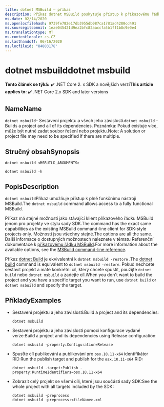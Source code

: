 ```yaml
---
title: dotnet MSBuild – příkaz
description: Příkaz dotnet MSBuild poskytuje přístup k příkazovému řádku MSBuild.
ms.date: 02/14/2020
ms.openlocfilehash: 9739fe782e17db3955db087ca1781ad4280cd491
ms.sourcegitcommit: 1eae045421d9ea2bfc82aaccfa5b1ff1b8c9e0e4
ms.translationtype: MT
ms.contentlocale: cs-CZ
ms.lasthandoff: 06/16/2020
ms.locfileid: "84803178"
---
```

# <a name="dotnet-msbuild"></a><span data-ttu-id="c88ea-103">dotnet msbuild</span><span class="sxs-lookup"><span data-stu-id="c88ea-103">dotnet msbuild</span></span>

<span data-ttu-id="c88ea-104">**Tento článek se týká:** ✔️ .NET Core 2. x SDK a novějších verzí</span><span class="sxs-lookup"><span data-stu-id="c88ea-104">**This article applies to:** ✔️ .NET Core 2.x SDK and later versions</span></span>

## <a name="name"></a><span data-ttu-id="c88ea-105">Name</span><span class="sxs-lookup"><span data-stu-id="c88ea-105">Name</span></span>

<span data-ttu-id="c88ea-106">`dotnet msbuild`– Sestavení projektu a všech jeho závislostí.</span><span class="sxs-lookup"><span data-stu-id="c88ea-106">`dotnet msbuild` - Builds a project and all of its dependencies.</span></span> <span data-ttu-id="c88ea-107">Poznámka: Pokud existuje více, může být nutné zadat soubor řešení nebo projektu.</span><span class="sxs-lookup"><span data-stu-id="c88ea-107">Note: A solution or project file may need to be specified if there are multiple.</span></span>

## <a name="synopsis"></a><span data-ttu-id="c88ea-108">Stručný obsah</span><span class="sxs-lookup"><span data-stu-id="c88ea-108">Synopsis</span></span>

```dotnetcli
dotnet msbuild <MSBUILD_ARGUMENTS>

dotnet msbuild -h
```

## <a name="description"></a><span data-ttu-id="c88ea-109">Popis</span><span class="sxs-lookup"><span data-stu-id="c88ea-109">Description</span></span>

<span data-ttu-id="c88ea-110">`dotnet msbuild`Příkaz umožňuje přístup k plně funkčnímu nástroji MSBuild.</span><span class="sxs-lookup"><span data-stu-id="c88ea-110">The `dotnet msbuild` command allows access to a fully functional MSBuild.</span></span>

<span data-ttu-id="c88ea-111">Příkaz má stejné možnosti jako stávající klient příkazového řádku MSBuild jenom pro projekty ve stylu sady SDK.</span><span class="sxs-lookup"><span data-stu-id="c88ea-111">The command has the exact same capabilities as the existing MSBuild command-line client for SDK-style projects only.</span></span> <span data-ttu-id="c88ea-112">Možnosti jsou všechny stejné.</span><span class="sxs-lookup"><span data-stu-id="c88ea-112">The options are all the same.</span></span> <span data-ttu-id="c88ea-113">Další informace o dostupných možnostech naleznete v tématu Referenční dokumentace k [příkazovému řádku MSBuild](/visualstudio/msbuild/msbuild-command-line-reference).</span><span class="sxs-lookup"><span data-stu-id="c88ea-113">For more information about the available options, see the [MSBuild command-line reference](/visualstudio/msbuild/msbuild-command-line-reference).</span></span>

<span data-ttu-id="c88ea-114">Příkaz [dotnet Build](dotnet-build.md) je ekvivalentní k `dotnet msbuild -restore` .</span><span class="sxs-lookup"><span data-stu-id="c88ea-114">The [dotnet build](dotnet-build.md) command is equivalent to `dotnet msbuild -restore`.</span></span> <span data-ttu-id="c88ea-115">Pokud nechcete sestavit projekt a máte konkrétní cíl, který chcete spustit, použijte `dotnet build` nebo `dotnet msbuild` a zadejte cíl.</span><span class="sxs-lookup"><span data-stu-id="c88ea-115">When you don't want to build the project and you have a specific target you want to run, use `dotnet build` or `dotnet msbuild` and specify the target.</span></span>

## <a name="examples"></a><span data-ttu-id="c88ea-116">Příklady</span><span class="sxs-lookup"><span data-stu-id="c88ea-116">Examples</span></span>

- <span data-ttu-id="c88ea-117">Sestavení projektu a jeho závislostí:</span><span class="sxs-lookup"><span data-stu-id="c88ea-117">Build a project and its dependencies:</span></span>

  ```dotnetcli
  dotnet msbuild
  ```

- <span data-ttu-id="c88ea-118">Sestavení projektu a jeho závislostí pomocí konfigurace vydané verze:</span><span class="sxs-lookup"><span data-stu-id="c88ea-118">Build a project and its dependencies using Release configuration:</span></span>

  ```dotnetcli
  dotnet msbuild -property:Configuration=Release
  ```

- <span data-ttu-id="c88ea-119">Spusťte cíl publikování a publikování pro `osx.10.11-x64` identifikátor RID:</span><span class="sxs-lookup"><span data-stu-id="c88ea-119">Run the publish target and publish for the `osx.10.11-x64` RID:</span></span>

  ```dotnetcli
  dotnet msbuild -target:Publish -property:RuntimeIdentifiers=osx.10.11-x64
  ```

- <span data-ttu-id="c88ea-120">Zobrazit celý projekt se všemi cíli, které jsou součástí sady SDK:</span><span class="sxs-lookup"><span data-stu-id="c88ea-120">See the whole project with all targets included by the SDK:</span></span>

  ```dotnetcli
  dotnet msbuild -preprocess
  dotnet msbuild -preprocess:<fileName>.xml
  ```
